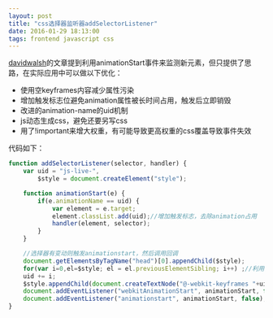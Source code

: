 ```yaml
---
layout: post
title: "css选择器监听器addSelectorListener"
date: 2016-01-29 18:13:00
tags: frontend javascript css
---
```


[davidwalsh](https://davidwalsh.name/detect-node-insertion)的文章提到利用animationStart事件来监测新元素，但只提供了思路，在实际应用中可以做以下优化：

- 使用空keyframes内容减少属性污染
- 增加触发标志位避免animation属性被长时间占用，触发后立即销毁
- 改进的animation-name的uid机制
- js动态生成css，避免还要另写css
- 用了!important来增大权重，有可能导致更高权重的css覆盖导致事件失效

代码如下：

```javascript
function addSelectorListener(selector, handler) {
    var uid = "js-live-",
        $style = document.createElement("style");

    function animationStart(e) {
        if(e.animationName == uid) {
            var element = e.target;
            element.classList.add(uid);//增加触发标志，去除animation占用
            handler(element, selector);
        }
    }

    //选择器有变动则触发animationstart，然后调用回调
    document.getElementsByTagName("head")[0].appendChild($style);
    for(var i=0,el=$style; el = el.previousElementSibling; i++) ;//利用style标签的位置做uid
    uid += i;
    $style.appendChild(document.createTextNode("@-webkit-keyframes "+uid+" {0%{}}@keyframes "+uid+" {0%{}}"+selector+":not(."+uid+"){-webkit-animation:"+uid+" 1ms;animation:"+uid+" 1ms}"));
    document.addEventListener("webkitAnimationStart", animationStart, false);
    document.addEventListener("animationstart", animationStart, false);
}
```
